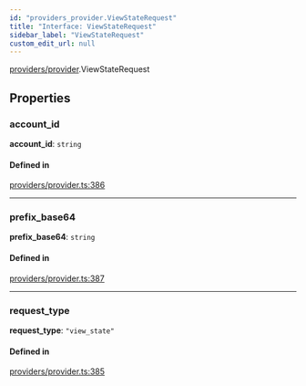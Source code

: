 ```yaml
---
id: "providers_provider.ViewStateRequest"
title: "Interface: ViewStateRequest"
sidebar_label: "ViewStateRequest"
custom_edit_url: null
---
```


[providers/provider](../modules/providers_provider.md).ViewStateRequest

## Properties

### account\_id

 **account\_id**: `string`

#### Defined in

[providers/provider.ts:386](https://github.com/near/near-api-js/blob/ef6d7fbf/packages/near-api-js/src/providers/provider.ts#L386)

___

### prefix\_base64

 **prefix\_base64**: `string`

#### Defined in

[providers/provider.ts:387](https://github.com/near/near-api-js/blob/ef6d7fbf/packages/near-api-js/src/providers/provider.ts#L387)

___

### request\_type

 **request\_type**: ``"view_state"``

#### Defined in

[providers/provider.ts:385](https://github.com/near/near-api-js/blob/ef6d7fbf/packages/near-api-js/src/providers/provider.ts#L385)
